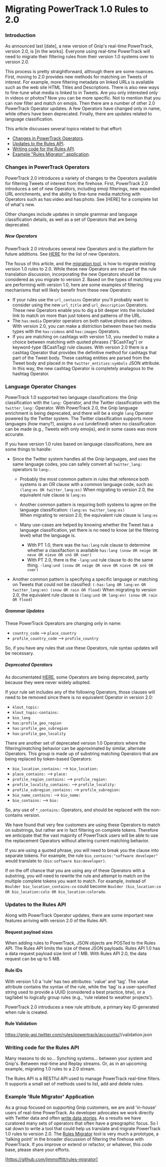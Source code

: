 # Migrating PowerTrack 1.0 Rules to 2.0

### Introduction

As announced last [date], a new version of Gnip's real-time PowerTrack, version 2.0, is [in the works]. Everyone using real-time PowerTrack will need to migrate their filtering rules from their version 1.0 systems over to version 2.0. 

This process is pretty straightforward, although there are some nuances. First, moving to 2.0 provides new methods for matching on Tweets of interest. For example, more filtering metadata on linked URLs is available such as the web site HTML Titles and Descriptions. There is also new ways to fine-tune what media is linked to in Tweets. Are you only interested only in videos or photos? Now you can be more specific. Not to mention that you can now filter and match on emojis. Then there are a number of other 2.0 PowerTrack Operator updates. A few Operators have changed only in name, while others have been deprecated. Finally, there are updates related to language classification.

This article discusses several topics related to that effort:

+ [Changes in PowerTrack Operators](#operator_changes).
+ [Updates to the Rules API](#rules_api_changes).
+ [Writing code for the Rules API](#writing_code).
+ [Example "Rules Migrator" application](#rule_migrator).   
 
### Changes in PowerTrack Operators <a id="operator_changes" class="tall">&nbsp;</a>

PowerTrack 2.0 introduces a variety of changes to the Operators available for filtering Tweets of interest from the firehose. First, PowerTrack 2.0 introduces a set of new Operators, including emoji filterings, new expanded URL enrichments, and the ability to fine-tune media matching with Operators such as has:video and has:photo. See [HERE] for a complete list of what's new.

Other changes include updates in simple grammar and language classification details, as well as a set of Operators that are being deprecated. 

##### New Operators 

PowerTrack 2.0 introduces several new Operators and is the platform for future additions. See [HERE](http://support.gnip.com/apis/powertrack2.0/overview.html#NewFeatures) for the list of new Operators.

The focus of this article, and the [migration tool](#rule_migrator), is how to migrate existing version 1.0 rules to 2.0. While these new Operators are not part of the rule translation discussion, incorporating the new Operators should be considered as you migrate to version 2. Based on the types of matching you are performing with version 1.0, here are some examples of filtering mechanisms that will likely benefir from these new Operators:

+ If your rules use the ```url_contains``` Operator you'll probably want to consider using the new ```url_title``` and ```url_description``` Operators. These new Operators enable you to dig a bit deeper into the included link to match on more than just tokens and patterns of the URL.   
+ The ```has:media``` Operator operators on both native photos and videos. With version 2.0, you can make a distriction between these two media types with the ```has:videos``` and ```has:images``` Operators. 
+ If you are matching on cashtags with version 1.0, you needed to make a choice between matching with quoted phrases ("\$CashTag\") or keyword-type ($CashTag) rule clauses. With version 2.0 there is a cashtag Operator that provides the definitive method for cashtags that part of the Tweet body. These cashtag entities are parsed from the Tweet body and placed in the ```twitter_entities:symbols``` JSON attribute. In this way, the new cashtag Operator is completely analagous to the hashtag Operator.     

### Language Operator Changes
 
PowerTrack 1.0 supported two language classifications: the Gnip classification with the ```lang:``` Operator, and the Twitter classification with the ```twitter_lang:``` Operator. With PowerTrack 2.0, the Gnip language enrichment is being deprecated, and there will be a single ```lang``` Operator powered by the Twitter system. The Twitter classification supports more languages (how many?), assigns a ```und``` (undefined) when no classification can be made (e.g., Tweets with only emojis), and in some cases was more accurate. 

If you have version 1.0 rules based on language classifications, here are some things to handle:

+ Since the Twitter system handles all the Gnip languages, and uses the same language codes, you can safely convert all ```twitter_lang:``` operators to ```lang:```.
  + Probably the most common pattern in rules that reference both systems is an OR clause with a common language code, such as:
      ```(lang:es OR twitter_lang:es)```
    When migrating to version 2.0, the equivalent rule clause is ```lang:es```
    
  + Another common pattern is requiring both systems to agree on the language classification:
      ```(lang:es twitter_lang:es)```  
    When migrating to version 2.0, the equivalent rule clause is ```lang:es```

  + Many use-cases are helped by knowing whether the Tweet has a language classification, yet there is no need to know (at the filtering level) what the language is.
    + With PT 1.0, there was the ```has:lang``` rule clause to determine whether a classifaction is available
         ```has:lang (snow OR neige OR neve OR nieve OR snö OR снег)``` 
    + With PT 2.0, there is the ```-lang:und``` rule clause to do the same thing. 
        ```-lang:und (snow OR neige OR neve OR nieve OR snö OR снег)``` 

 + Another common pattern is specifying a specific language or matching on Tweets that could not be classified:
     ```(-has:lang OR lang:en OR twitter_lang:en) (snow OR rain OR flood)```
     When migrating to version 2.0, the equivalent rule clause is  ```(lang:und OR lang:en) (snow OR rain OR flood)```


##### Grammar Updates

These PowerTrack Operators are changing only in name:

+ ```country_code``` --> ```place_country```
+ ```profile_country_code``` --> ```profile_country```
 
So, if you have any rules that use these Operators, rule syntax updates will be necessary. 

##### Deprecated Operators

As documentated [HERE](http://support.gnip.com/apis/powertrack2.0/transition.html#DeprecatedOperators), some Operators are being deprecated, partly because they were never widely adopted.

If your rule set includes any of the following Operators, those clauses will need to be removed since there is no equivalent Operator in version 2.0:

+ ```klout_topic:```
+ ```klout_topic-contains:```
+ ```bio_lang```
+ ```has:profile_geo_region```
+ ```has:profile_geo_subregion```
+ ```has:profile_geo_locality```

There are another set of deprecated version 1.0 Operators where the filtering/matching behavior can be approximated by similar, alternate Operators. This group is made up of substring matching Operators that are being replaced by token-based Operators:

+ ```bio_location_contains:``` --> ```bio_location:```
+ ```place_contains:``` --> ```place:```
+ ```profile_region_contains:``` --> ```profile_region:```
+ ```profile_locality_contains:``` --> ```profile_locality:```
+ ```profile_subregion_contains:``` --> ```profile_subregion:```
+ ```bio_name_contains:``` --> ```bio_name:```
+ ```bio_contains:``` -->  ```bio:```
 
So, any use of ```*_contains:``` Operators, and should be replaced with the non-contains version.
 
We have found that very few customers are using these Operators to match on substrings, but rather are in fact filtering on complete tokens. Therefore we anticipate that the vast majority of PowerTrack users will be able to use the replacement Operators without altering current matching behavior. 

If you are using a quoted phrase, you will need to break you the clause into separate tokens. For example, the rule ```bio_contains:"software developer"``` would translate to ```(bio:software bio:developer)```. 

If on the off chance that you are using any of these Operators with a substring, you will need to rewrite the rule and attempt to match on the multiple complete tokens you want to match. For example, instead of ```Boulder bio_location_contains:co``` could become ```Boulder (bio_location:co OR bio_location:colo OR bio_location:colorado```.


### Updates to the Rules API <a id="rules_api_changes" class="tall">&nbsp;</a>  

Along with PowerTrack Operator updates, there are some important new features arriving with version 2.0 of the Rules API. 

#### Request payload sizes
 
When adding rules to PowerTrack, JSON objects are POSTed to the Rules API. The Rules API limits the size of these JSON 
payloads. Rules API 1.0 has a data request payload size limit of 1 MB. With Rules API 2.0, the data request can be up to 
5 MB. 
 
#### Rule IDs 

With version 1.0 a 'rule' has two attributes: 'value' and 'tag'. The value attribute contains the syntax of the rule, 
while the 'tag' is a user-specified string used to provide a UUID (considered a best practice, btw), or a tag/label to 
logically group rules (e.g., 'rule related to weather projects').
  
PowerTrack 2.0 introduces a new rule attribute, a primary key ID generated when rule is created.
    
#### Rule Validation
 
 https://gnip-api.twitter.com/rules/powertrack/accounts/<accountName>/<streamLabel>/validation.json


### Writing code for the Rules API <a id="writing_code" class="tall">&nbsp;</a>

Many reasons to do so... Synching systems... between your system and Gnip's. Between real-time and Replay streams. Or, 
as in an upcoming example, migrating 1.0 rules to a 2.0 stream.  

The Rules API is a RESTful API used to manage PowerTrack real-time filters. It supports a small set of methods used to 
list, add and delete rules. 


### Example 'Rule Migrator' Application <a id="rule_migrator" class="tall">&nbsp;</a>

As a group focused on supporting Gnip customers, we are avid 'in-house' users of real-time PowerTrack. As developer advocates we work directly with Twitter data and often [write data stories](https://blog.gnip.com/tweeting-rain-part-4-tweets-2013-colorado-flood/). As a results we have curatored many sets of operators that often have a greographic focus. So I sat down to write a tool that could help us translate and migrate PowerTrack 1.0 rules to version 2.0. The [Rules Migrator]([https://github.com/jimmoffitt/rules-migrator]) tool is very much a prototype, a 'talking point' in the broader discussion of filtering the firehose with PowerTrack. If you improve or extend or refactor, or whatever, this code base, please share your efforts.

[https://github.com/jimmoffitt/rules-migrator]










